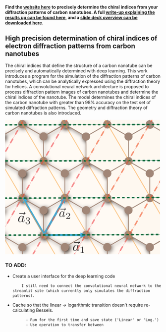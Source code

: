 #### Find the [website here](https://share.streamlit.io/davisrbr/nanotubes/streamlit/streamDiffraction.py) to precisely determine the chiral indices from your diffraction patterns of carbon nanotubes. A full [write-up explaining the results up can be found here](https://github.com/davisrbr/nanotubes/blob/master/CNTs_precision.pdf), and a [slide deck overview can be downloaded here](https://github.com/davisrbr/nanotubes/blob/master/395presentation_2.pptx).

## High precision determination of chiral indices of electron diffraction patterns from carbon nanotubes
The chiral indices that define the structure of a carbon nanotube can be precisely and automatically determined with deep learning. This work introduces a program for the simulation of the diffraction patterns of carbon nanotubes, which can be analytically expressed using the diffraction theory for helices. A convolutional neural network architecture is proposed to process diffraction pattern images of carbon nanotubes and determine the chiral indices of the nanotube. The model determines the chiral indices of the carbon nanotube with greater than 98% accuracy on the test set of simulated diffraction patterns. The geometry and diffraction theory of carbon nanotubes is also introduced.

  <img src="media/basisvec.png" alt="basis vector" width="500">

### TO ADD: 
- Create a user interface for the deep learning code       

          I still need to connect the convolutional neural network to the streamlit site (which currently only simulates the diffraction patterns).
- Cache so that the linear -> logarithmic transition doesn't require re-calculating Bessels.

            - Run for the first time and save state ('Linear' or 'Log.')
            - Use operation to transfer between
